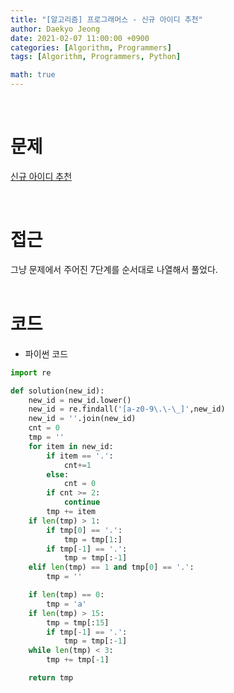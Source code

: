 ```yaml
---
title: "[알고리즘] 프로그래머스 - 신규 아이디 추천"
author: Daekyo Jeong
date: 2021-02-07 11:00:00 +0900
categories: [Algorithm, Programmers]
tags: [Algorithm, Programmers, Python]

math: true
---
```


<br/>

# **문제**


[신규 아이디 추천](https://programmers.co.kr/learn/courses/30/lessons/72410)

<br/>

# **접근**  

그냥 문제에서 주어진 7단계를 순서대로 나열해서 풀었다.  
<br/>

# **코드**


- 파이썬 코드   

```py
import re

def solution(new_id):
    new_id = new_id.lower()
    new_id = re.findall('[a-z0-9\.\-\_]',new_id)
    new_id = ''.join(new_id)
    cnt = 0
    tmp = ''
    for item in new_id:
        if item == '.':
            cnt+=1
        else:
            cnt = 0
        if cnt >= 2:
            continue
        tmp += item
    if len(tmp) > 1:
        if tmp[0] == '.':
            tmp = tmp[1:]
        if tmp[-1] == '.':
            tmp = tmp[:-1]
    elif len(tmp) == 1 and tmp[0] == '.':
        tmp = ''

    if len(tmp) == 0:
        tmp = 'a'
    if len(tmp) > 15:
        tmp = tmp[:15]
        if tmp[-1] == '.':
            tmp = tmp[:-1]
    while len(tmp) < 3:
        tmp += tmp[-1]

    return tmp
```


<br/>
